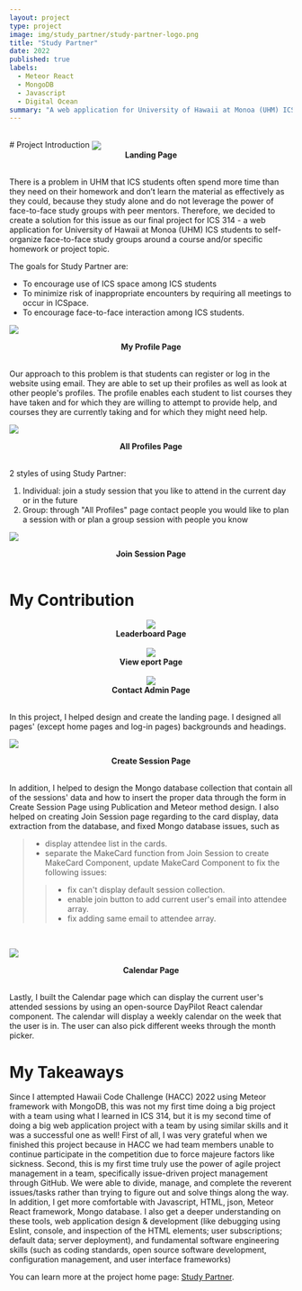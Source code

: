 ```yaml
---
layout: project
type: project
image: img/study_partner/study-partner-logo.png
title: "Study Partner"
date: 2022
published: true
labels:
  - Meteor React
  - MongoDB
  - Javascript 
  - Digital Ocean
summary: "A web application for University of Hawaii at Monoa (UHM) ICS students to self-organize face-to-face study groups around a course and/or specific homework or project topic."
---
```

<br />
# Project Introduction
<img align="center" class="img-fluid" src="../img/study_partner/landing.png" > 
<figcaption align = "center"><b>Landing Page</b></figcaption>
<br />

There is a problem in UHM that ICS students often spend more time than they need on their homework and don’t learn the material as effectively as they could, because they study alone and do not leverage the power of face-to-face study groups with peer mentors. Therefore, we decided to create a solution for this issue as our final project for ICS 314 - a web application for University of Hawaii at Monoa (UHM) ICS students to self-organize face-to-face study groups around a course and/or specific homework or project topic.

The goals for Study Partner are:
- To encourage use of ICS space among ICS students
- To minimize risk of inappropriate encounters by requiring all meetings to occur in ICSpace.
- To encourage face-to-face interaction among ICS students.

<img
align="center"
class="img-fluid"
src="../img/study_partner/YourProfile.png" >
<figcaption align = "center"><b>My Profile Page</b></figcaption>
<br />

Our approach to this problem is that students can register or log in the website using email. They are able to set up their profiles as well as look at other people's profiles. The profile enables each student to list courses they have taken and for which they are willing to attempt to provide help, and courses they are currently taking and for which they might need help. 

<img
align="center"
class="img-fluid"
src="../img/study_partner/Profiles.png" >
<figcaption align = "center"><b>All Profiles Page</b></figcaption>
<br />

2 styles of using Study Partner:
1. Individual: join a study session that you like to attend in the current day or in the future
2. Group: through "All Profiles" page contact people you would like to plan a session with or plan a group session with people you know

<img
align="center"
class="img-fluid"
src="../img/study_partner/JoinSession.png" >
<figcaption align = "center"><b>Join Session Page</b></figcaption>
<br />

# My Contribution

<div align="center" class="text-center p-4">
  <img src="../img/study_partner/Leaderboard.png" class="img-thumbnail" >
    <figcaption align = "center"><b>Leaderboard Page</b></figcaption>
<br />
  <img src="../img/study_partner/ViewReport.png" class="img-thumbnail" >
    <figcaption align = "center"><b>View eport Page</b></figcaption>
<br />
  <img src="../img/study_partner/ContactAdmin.png" class="img-thumbnail" >
    <figcaption align = "center"><b>Contact Admin Page</b></figcaption>
<br />
</div>

In this project, I helped design and create the landing page. I designed all pages' (except home pages and log-in pages) backgrounds and headings.

<img
align="center"
class="img-fluid"
src="../img/study_partner/CreateSession.png" >
<figcaption align = "center"><b>Create Session Page</b></figcaption>
<br />

In addition, I helped to design the Mongo database collection that contain all of the sessions' data and how to insert the proper data through the form in Create Session Page using Publication and Meteor method design. I also helped on creating Join Session page regarding to the card display, data extraction from the database, and fixed Mongo database issues, such as 
> - display attendee list in the cards.
> - separate the MakeCard function from Join Session to create MakeCard Component, update MakeCard Component to fix the following issues:
> > - fix can't display default session collection.
> > - enable join button to add current user's email into attendee array.
> > - fix adding same email to attendee array.

<br />

<img
align="center"
class="img-fluid"
src="../img/study_partner/Calendar.png" >
<figcaption align = "center"><b>Calendar Page</b></figcaption>
<br />

Lastly, I built the Calendar page which can display the current user's attended sessions by using an open-source DayPilot React calendar component. The calendar will display a weekly calendar on the week that the user is in. The user can also pick different weeks through the month picker.
<br />

# My Takeaways

Since I attempted Hawaii Code Challenge (HACC) 2022 using Meteor framework with MongoDB, this was not my first time doing a big project with a team using what I learned in ICS 314, but it is my second time of doing a big web application project with a team by using similar skills and it was a successful one as well! First of all, I was very grateful when we finished this project because in HACC we had team members unable to continue participate in the competition due to force majeure factors like sickness. Second, this is my first time truly use the power of agile project management in a team, specifically issue-driven project management through GitHub. We were able to divide, manage, and complete the reverent issues/tasks rather than trying to figure out and solve things along the way. In addition, I get more comfortable with Javascript, HTML, json, Meteor React framework, Mongo database. I also get a deeper understanding on these tools, web application design & development (like debugging using Eslint, console, and inspection of the HTML elements; user subscriptions; default data; server deployment), and fundamental software engineering skills (such as coding standards, open source software development, configuration management, and user interface frameworks)



You can learn more at the project home page: [Study Partner](https://study-partner.github.io/).
